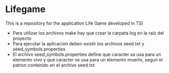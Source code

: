 # Lifegame
This is a repository for the application Life Game developed in TSI

- Para utilizar los archivos make hay que crear la carpeta log en la raiz del proyecto
- Para ejecutar la aplicación deben existir los archivos seed.txt y seed_symbols.properties
- El archivo seed_symbols.properties define que caracter se usa para un elemento vivo y 
  que caracter se usa para un elemento muerto, segun el patron contenido en el archivo seed.txt

